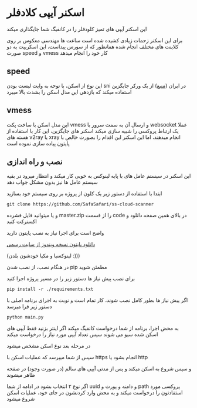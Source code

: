 # اسکنر آیپی کلادفلر
این اسکنر آیپی های تمیز کلودفلر را در کانفیگ شما جایگذاری میکند

برای این اسکنر زحمات زیادی کشیده شده است
ساعت ها مهندسی معکوس بر روی کلاینت های مختلف انجام شده
همانطور که از سورس پیداست، این اسکریپت یه دو صورت speed و vmess کار خود را انجام میدهد

## speed
این نوع از اسکن، با توحه به وایت لیست بودن sni در ایران ([منبع](https://twitter.com/safasafari3/status/1643154352326975488)) از یک ورکر جایگزین استفاده میکند که بازدهی این مدل اسکن را بشدت بالا میبرد

## vmess
این مدل اسکن با ساخت پکت vmess و ارسال آن به سمت سرور با websocket عملا یک ارتباط پروکسی را شبیه سازی میکند
اسکنر های جایگزین، این کار با استفاده از هسته های v2ray یا xray انجام میدهند، اما این اسکنر این اقدام را بصورت خالص با پایتون پیاده سازی نموده است

## نصب و راه اندازی
این اسکنر در سیستم عامل های با پایه لینوکس به خوبی کار میکند و انتظار میرود در بقیه سیستم عامل ها نیز بدون مشکل جواب دهد

ابتدا با استفاده از دستور زیر یک کلون از پروژه بر روی سیستم خود بسازید

`git clone https://github.com/SafaSafari/ss-cloud-scanner`

و یا میتوانید فایل فشرده master.zip را از قسمت code در بالای همین صفحه دانلود و اکسترکت کنید

واضح است برای اجرا نیاز به نصب پایتون دارید

[دانلود پایتون نسخه ویندوز از سایت رسمی](https://www.python.org/downloads/windows/)

(لینوکسیا و مکیا خودشون بلدن :)))

در هنگام نصب، از نصب شدن pip مطمئن شوید

برای نصب پیش نیاز ها دستور زیر را در مسیر پروژه اجرا کنید

`pip install -r ./requirements.txt`


اگر پیش نیاز ها بطور کامل نصب شوند، کار تمام است و نوبت به اجرای برنامه اصلی با دستور زیر فرا میرسد

`python main.py`


به محض اجرا، برنامه از شما درخواست کانفیگ میکند اگر اینتر بزنید فقط آیپی های اسکن شده سیو می شوند
سپس تعداد آیپی مورد نیاز را درخواست میکند

در مرحله بعد نوع اسکن مشخص میشود

سپس از شما میپرسد که عملیات اسکن با https انجام بشود یا http

و سپس شروع به اسکن میکند و پس از مدتی آیپی های سالم (در صورت وجود) در صفحه ظاهر میشوند



اگر نوع ۲ انتخاب بشود در ادامه از شما uuid و دامنه و پورت و path پروکسی مورد استفادتون را درخواست میکند و به محض وارد کردنشون در 
جای خود، عملیات اسکن شروع میشود

